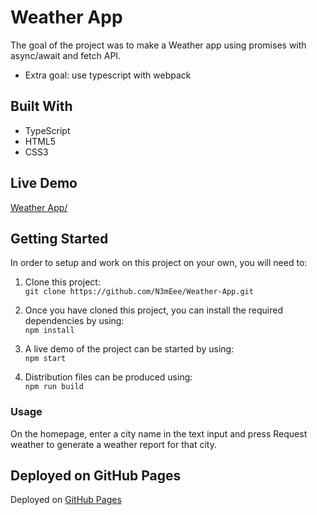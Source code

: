 # Weather App

The goal of the project was to make a Weather app using promises with async/await and fetch API.

-   Extra goal: use typescript with webpack

## Built With

-   TypeScript
-   HTML5
-   CSS3

## Live Demo

[Weather App/](https://n3meee.github.io/Weather-App/)

## Getting Started

In order to setup and work on this project on your own, you will need to:

1. Clone this project:  
   `git clone https://github.com/N3mEee/Weather-App.git`

2. Once you have cloned this project, you can install the required dependencies by using:  
   `npm install`

3. A live demo of the project can be started by using:  
   `npm start`

4. Distribution files can be produced using:  
   `npm run build`

### Usage

On the homepage, enter a city name in the text input and press Request weather to generate a weather report for that city.

## Deployed on GitHub Pages

Deployed on [GitHub Pages](https://pages.github.com/)
